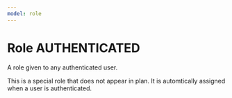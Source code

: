 ```yaml
---
model: role
---
```

# Role AUTHENTICATED

A role given to any authenticated user.

This is a special role that does not appear in plan.
It is automtically assigned when a user is authenticated.